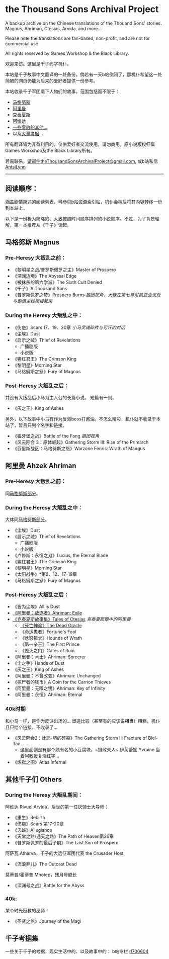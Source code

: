 # the Thousand Sons Archival Project

A backup archive on the Chinese translations of the Thouand Sons' stories. Magnus, Ahriman, Ctesias, Arvida, and more...

Please note the translations are fan-based, non-profit, and are not for commercial use. 

All rights reserved by Games Workshop & the Black Library.



欢迎来访。这里是千子码字机仆。

本站是千子故事中文翻译的一处备份。倘若有一天b站倒闭了，那机仆希望这一处简陋的网页仍能为后来的爱好者提供一份参考。

本站收录千子军团麾下人物们的故事，范围包括而不限于：
- [马格努斯](#Magnus)
- [阿里曼](#Ahriman)
- [克泰夏斯](#Ctesias)
- [阿维达](#Arvida)
- [一些零散的其他...](#OtherThousandSons)
- 以及[大量考据](#BehindTheScenes)...

所有翻译皆为非盈利目的，仅供爱好者交流使用，请勿商用。原小说版权归属Games Workshop及the Black Library所有。

若需联系，请邮件theThousandSonsArchivalProject@gmail.com, 或b站私信 [AntsiLynn](https://space.bilibili.com/144045315/)

---

## 阅读顺序：

涵盖剧情简述的阅读列表，可参见[b站资源索引帖](https://www.bilibili.com/read/cv22790928)，机仆会稍后将其内容转移一份到本站上。

以下是一份极为简略的、大致按照时间顺序排列的小说顺序。不过，为了背景理解，第一本推荐从《千子》读起。


## <a name="Magnus"></a> 马格努斯 Magnus

### <a name="MagnusPreHeresy"></a> Pre-Heresy 大叛乱之前：

* 《黎明星之战/普罗斯佩罗之主》Master of Prospero
* 《深渊边境》The Abyssal Edge
* 《被抹杀的第六学派》The Sixth Cult Denied
* 《千子》A Thousand Sons
* 《普罗斯佩罗之焚》Prospero Burns *狼团视角，大致在第七章尼凯亚会议处与剧情主线衔接起来*
  
### <a name="MagnusDuringHeresy"></a> During the Heresy 大叛乱之中：

* 《伤疤》Scars 17、19、20章 *小马灵魂碎片与可汗的对话*
* 《尘埃》Dust
* 《启示之贼》Thief of Revelations
    * 广播剧版
    * 小说版
* 《猩红君王》The Crimson King
* 《黎明星》Morning Star
* 《马格努斯之怒》Fury of Magnus

### <a name="MagnusPostHeresy"></a> Post-Heresy 大叛乱之后：
并没有大叛乱后小马为主人公的长篇小说。
短篇有一则。
* 《灰之王》King of Ashes
  
另外，以下故事中小马有作为反派boss打酱油。不怎么精彩，机仆就不收录于本站了，暂且只列个名字和链接。
* 《狼牙堡之战》Battle of the Fang *狼团视角*
* 《风云际会 3：原体崛起》Gathering Storm III: Rise of the Primarch
* 《芬里斯战区：马格努斯之怒》Warzone Fenris: Wrath of Mangus


## <a name="Ahriman"></a> 阿里曼 Ahzek Ahriman

### <a name="AhrimanPreHeresy"></a> Pre-Heresy 大叛乱之前：

同[马格努斯部分](#MagnusPreHeresy)。

### <a name="AhrimanDuringHeresy"></a> During the Heresy 大叛乱之中：

大体同[马格努斯部分](#MagnusDuringHeresy)。
* 《尘埃》Dust
* 《启示之贼》Thief of Revelations
    * 广播剧版
    * 小说版
* 《卢修斯：永恒之刃》Lucius, the Eternal Blade
* 《猩红君王》The Crimson King
* 《黎明星》Morning Star
* 《太阳战争》*第2、12、17-19章
* 《马格努斯之怒》Fury of Magnus

### <a name="AhrimanPostHeresy"></a> Post-Heresy 大叛乱之后：

* 《皆为尘埃》All is Dust
* [《阿里曼：放逐者》Ahriman: Exile](Ahriman/AhrimanExile/AhrimanExileIndex.md)
* <a name="Ctesias"></a>[《克泰夏斯故事集》Tales of Ctesias](Ahriman/TalesOfCtesias/TalesOfCtesiasIndex.md) *克泰夏斯眼中的阿里曼*
    * [《死亡神谕》The Dead Oracle](Ahriman/TalesOfCtesias/TheDeadOracle.md)
    * 《命运愚者》Fortune's Fool
    * 《忿怒猎犬》Hounds of Wrath
    * 《第一亲王》The First Prince
    * 《毁灭之门》Gates of Ruin
* 《阿里曼：术士》Ahriman: Sorcerer
* 《尘之手》Hands of Dust
* 《灰之王》King of Ashes
* 《阿里曼：不曾改变》Ahriman: Unchanged
* 《掠尸者的钱币》A Coin for the Carrion Thieves
* 《阿里曼：无限之钥》Ahriman: Key of Infinity
* 《阿里曼：永恒》Ahriman: Eternal

### <a name="Ahriman40k"></a> 40k时期
和小马一样，是作为反派出场的... 塑造比较（甚至有的应该说**相当**）糟糕，机仆且只给个链接，不收录了...
* 《风云际会2：比耶-坦的碎裂》The Gathering Storm II: Fracture of Biel-Tan
    * 这里面倒是有那个颇有名的小豆腐块，~摄政夫人~ 伊芙蕾妮 Yvraine 当着阿教授复活红字...
* 《炼狱之图》Atlas Infernal


## <a name="OtherThousandSons"></a> 其他千子们 Others

### During the Heresy 大叛乱期间：

<a name="Arvida"></a> 阿维达 Rivuel Arvida，后世的第一任灰骑士大导师：
* 《重生》Rebirth
* 《伤疤》Scars 第17-20章
* 《忠诚》Allegiance
* 《天堂之路/通天之路》The Path of Heaven第26章
* 《普罗斯佩罗的最后子嗣》The Last Son of Prospero

<a name="Atharva"></a> 阿萨瓦 Atharva，千子的大远征军团代表 the Crusader Host
* 《流浪弃儿》The Outcast Dead

<a name="Mhotep"></a> 莫蒂普/霍蒂普 Mhotep，残月号舰长
* 《深渊号之战》Battle for the Abyss

### 40k:
<a name="SomeUnluckyGuy"></a> 某个时光密教的巫师：
* 《圣贤之旅》Journey of the Magi

## <a name="BehindTheScenes"></a> 千子考据集
一些关于千子的考据，现实生活中的、以及故事中的：
b站专栏 [rl700604](https://www.bilibili.com/read/readlist/rl700604)
